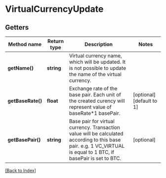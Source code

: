 # VirtualCurrencyUpdate

## Getters

Method name | Return type | Description | Notes
------------ | ------------- | ------------- | -------------
**getName()** | **string** | Virtual currency name, which will be updated. It is not possible to update the name of the virtual currency. |
**getBaseRate()** | **float** | Exchange rate of the base pair. Each unit of the created curency will represent value of baseRate*1 basePair. | [optional] [default to 1]
**getBasePair()** | **string** | Base pair for virtual currency. Transaction value will be calculated according to this base pair. e.g. 1 VC_VIRTUAL is equal to 1 BTC, if basePair is set to BTC. | [optional]

[[Back to Index]](../index.md)
